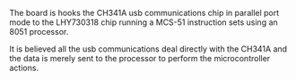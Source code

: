 The board is hooks the CH341A usb communications chip in parallel port mode to the LHY730318 chip running a MCS-51 instruction sets using an 8051 processor.

It is believed all the usb communications deal directly with the CH341A and the data is merely sent to the processor to perform the microcontroller actions.